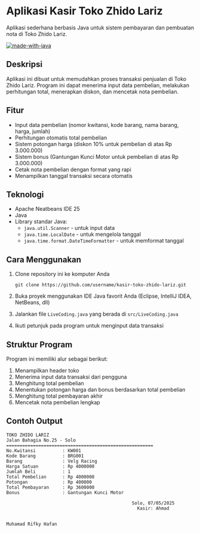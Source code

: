 # Aplikasi Kasir Toko Zhido Lariz

Aplikasi sederhana berbasis Java untuk sistem pembayaran dan pembuatan nota di Toko Zhido Lariz.

[![made-with-java](https://img.shields.io/badge/Made%20with-Java-red.svg)](https://www.java.com)

## Deskripsi

Aplikasi ini dibuat untuk memudahkan proses transaksi penjualan di Toko Zhido Lariz. Program ini dapat menerima input data pembelian, melakukan perhitungan total, menerapkan diskon, dan mencetak nota pembelian.

## Fitur

- Input data pembelian (nomor kwitansi, kode barang, nama barang, harga, jumlah)
- Perhitungan otomatis total pembelian
- Sistem potongan harga (diskon 10% untuk pembelian di atas Rp 3.000.000)
- Sistem bonus (Gantungan Kunci Motor untuk pembelian di atas Rp 3.000.000)
- Cetak nota pembelian dengan format yang rapi
- Menampilkan tanggal transaksi secara otomatis

## Teknologi
- Apache Neatbeans IDE 25
- Java
- Library standar Java:
  - `java.util.Scanner` - untuk input data
  - `java.time.LocalDate` - untuk mengelola tanggal
  - `java.time.format.DateTimeFormatter` - untuk memformat tanggal

## Cara Menggunakan

1. Clone repository ini ke komputer Anda
   ```
   git clone https://github.com/username/kasir-toko-zhido-lariz.git
   ```

2. Buka proyek menggunakan IDE Java favorit Anda (Eclipse, IntelliJ IDEA, NetBeans, dll)

3. Jalankan file `LiveCoding.java` yang berada di  ``` src/LiveCoding.java    ```

4. Ikuti petunjuk pada program untuk menginput data transaksi

## Struktur Program

Program ini memiliki alur sebagai berikut:
1. Menampilkan header toko
2. Menerima input data transaksi dari pengguna
3. Menghitung total pembelian
4. Menentukan potongan harga dan bonus berdasarkan total pembelian
5. Menghitung total pembayaran akhir
6. Mencetak nota pembelian lengkap

## Contoh Output

```
TOKO ZHIDO LARIZ
Jalan Bahagia No.25 - Solo
=======================================================
No.Kwitansi          : KW001
Kode Barang          : BRG001
Barang               : Velg Racing
Harga Satuan         : Rp 4000000
Jumlah Beli          : 1
Total Pembelian      : Rp 4000000
Potongan             : Rp 400000
Total Pembayaran     : Rp 3600000
Bonus                : Gantungan Kunci Motor

                                               Solo, 07/05/2025
                                                 Kasir: Ahmad


Muhamad Rifky Hafan
```

